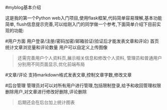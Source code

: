 #myblog基本介绍

这是我的第一个Python web入门项目,使用flask框架,代码简单容易理解,基本功能简单,
flush信息提示完善,可以给刚入门的同学做一个参考,下面简单介绍下目前实现的功能:

#用户方面
用户登录/注册/密码加密/邮箱验证(验证后才能发表文章和评论)
首页统计文章浏览量和评论数量
用户可以自定义上传图像
> 还需完善用户个人资料页,展示相关信息和修改个人资料,
管理员和普通用户分别用不同页面显示,优化前端布局

#文章/评论
支持markdown格式发表文章,控制文章字数,修改文章

#后台管理
管理员对可以对所有用户进行管理,包括限制登录,给予和收回管理权限
删除用户,对文章进行修改好删除,评论删除
>后期还会在后台加上统计图表